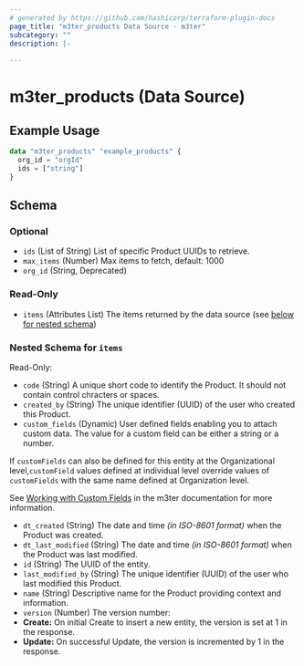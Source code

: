 ```yaml
---
# generated by https://github.com/hashicorp/terraform-plugin-docs
page_title: "m3ter_products Data Source - m3ter"
subcategory: ""
description: |-
  
---
```


# m3ter_products (Data Source)



## Example Usage

```terraform
data "m3ter_products" "example_products" {
  org_id = "orgId"
  ids = ["string"]
}
```

<!-- schema generated by tfplugindocs -->
## Schema

### Optional

- `ids` (List of String) List of specific Product UUIDs to retrieve.
- `max_items` (Number) Max items to fetch, default: 1000
- `org_id` (String, Deprecated)

### Read-Only

- `items` (Attributes List) The items returned by the data source (see [below for nested schema](#nestedatt--items))

<a id="nestedatt--items"></a>
### Nested Schema for `items`

Read-Only:

- `code` (String) A unique short code to identify the Product. It should not contain control chracters or spaces.
- `created_by` (String) The unique identifier (UUID) of the user who created this Product.
- `custom_fields` (Dynamic) User defined fields enabling you to attach custom data. The value for a custom field can be either a string or a number.

If `customFields` can also be defined for this entity at the Organizational level,`customField` values defined at individual level override values of `customFields` with the same name defined at Organization level.

See [Working with Custom Fields](https://www.m3ter.com/docs/guides/creating-and-managing-products/working-with-custom-fields) in the m3ter documentation for more information.
- `dt_created` (String) The date and time *(in ISO-8601 format)* when the Product was created.
- `dt_last_modified` (String) The date and time *(in ISO-8601 format)* when the Product was last modified.
- `id` (String) The UUID of the entity.
- `last_modified_by` (String) The unique identifier (UUID) of the user who last modified this Product.
- `name` (String) Descriptive name for the Product providing context and information.
- `version` (Number) The version number:
- **Create:** On initial Create to insert a new entity, the version is set at 1 in the response.
- **Update:** On successful Update, the version is incremented by 1 in the response.
